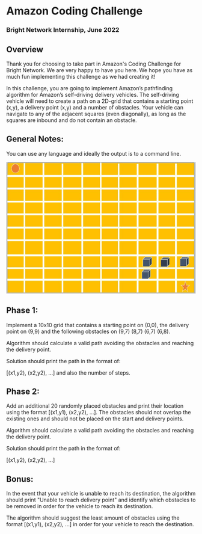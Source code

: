 # Amazon Coding Challenge
### Bright Network Internship, June 2022
## Overview 
Thank you for choosing to take part in Amazon's Coding Challenge for Bright Network. We are very happy to have you here. We hope you have as much fun implementing this challenge as we had creating it!

In this challenge, you are going to implement Amazon’s pathfinding algorithm for Amazon’s self-driving delivery vehicles. The self-driving vehicle will need to create a path on a 2D-grid that contains a starting point (x,y), a delivery point (x,y) and a number of obstacles. Your vehicle can navigate to any of the adjacent squares (even diagonally), as long as the squares are inbound and do not contain an obstacle.

## General Notes: 
You can use any language and ideally the output is to a command line.
<p align="center">
  <img src="image.JPG" width="650" height="350" />
</p>

## Phase 1:
Implement a 10x10 grid that contains a starting point on (0,0), the delivery point on (9,9) and the following obstacles on (9,7) (8,7) (6,7) (6,8).

Algorithm should calculate a valid path avoiding the obstacles and reaching the delivery point.

Solution should print the path in the format of:

[(x1,y2), (x2,y2), ...] and also the number of steps.

## Phase 2:
Add an additional 20 randomly placed obstacles and print their location using the format [(x1,y1), (x2,y2), ...]. The obstacles should not overlap the existing ones and should not be placed on the start and delivery points.

Algorithm should calculate a valid path avoiding the obstacles and reaching the delivery point.

Solution should print the path in the format of:

[(x1,y2), (x2,y2), ...]

## Bonus:
In the event that your vehicle is unable to reach its destination, the algorithm should print "Unable to reach delivery point" and identify which obstacles to be removed in order for the vehicle to reach its destination.

The algorithm should suggest the least amount of obstacles using the format [(x1,y1), (x2,y2), ...] in order for your vehicle to reach the destination.
